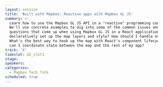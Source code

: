 ```yaml
---
layout: session
title: 'Built with Mapbox: Reactive apps with Mapbox GL JS'
summary: >-
  Learn how to use the Mapbox GL JS API in a "reactive" programming context.
  We'll use concrete examples to dig into some of the common issues and
  questions that come up when using Mapbox GL JS in a React application: can I
  declaratively set up the map layers and style? How should I handle events?
  What's the best way to hook up the map with React's component lifecycle? How
  can I coordinate state between the map and the rest of my app?
track: '4'
timeslot: d2_slot1
stage:
speakers:
categories:
  - Mapbox Tech Talk
scheduled: true
---
```



